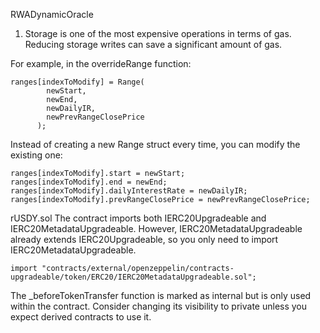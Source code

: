 RWADynamicOracle
1) Storage is one of the most expensive operations in terms of gas. Reducing storage writes can save a significant amount of gas.

For example, in the overrideRange function:
```
ranges[indexToModify] = Range(
        newStart,
        newEnd,
        newDailyIR,
        newPrevRangeClosePrice
      );

```
Instead of creating a new Range struct every time, you can modify the existing one:
```
ranges[indexToModify].start = newStart;
ranges[indexToModify].end = newEnd;
ranges[indexToModify].dailyInterestRate = newDailyIR;
ranges[indexToModify].prevRangeClosePrice = newPrevRangeClosePrice;
```

rUSDY.sol
The contract imports both IERC20Upgradeable and IERC20MetadataUpgradeable. However, IERC20MetadataUpgradeable already extends IERC20Upgradeable, so you only need to import IERC20MetadataUpgradeable.
```
import "contracts/external/openzeppelin/contracts-upgradeable/token/ERC20/IERC20MetadataUpgradeable.sol";
```
The _beforeTokenTransfer function is marked as internal but is only used within the contract. Consider changing its visibility to private unless you expect derived contracts to use it.
